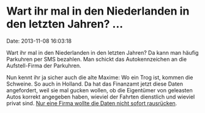 Wart ihr mal in den Niederlanden in den letzten Jahren? \...
============================================================

Date: 2013-11-08 16:03:18

Wart ihr mal in den Niederlanden in den letzten Jahren? Da kann man
häufig Parkuhren per SMS bezahlen. Man schickt das Autokennzeichen an
die Aufstell-Firma der Parkuhren.

Nun kennt ihr ja sicher auch die alte Maxime: Wo ein Trog ist, kommen
die Schweine. So auch in Holland. Da hat das Finanzamt jetzt diese Daten
angefordert, weil sie mal gucken wollen, ob die Eigentümer von geleasten
Autos korrekt angegeben haben, wieviel der Fahrten dienstlich und
wieviel privat sind. [Nur eine Firma wollte die Daten nicht sofort
rausrücken](http://www.nrc.nl/nieuws/2013/11/08/fiscus-wil-parkeerinfo-sms-parking-weigert/).
